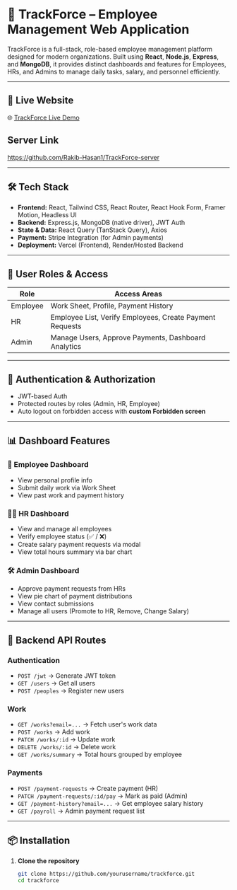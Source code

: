 # 💼 TrackForce – Employee Management Web Application

TrackForce is a full-stack, role-based employee management platform designed for modern organizations. Built using **React**, **Node.js**, **Express**, and **MongoDB**, it provides distinct dashboards and features for Employees, HRs, and Admins to manage daily tasks, salary, and personnel efficiently.

---

## 🚀 Live Website
🌐 [TrackForce Live Demo](https://trackforce-d041e.web.app/)

## Server Link
https://github.com/Rakib-Hasan1/TrackForce-server

---

## 🛠️ Tech Stack

- **Frontend:** React, Tailwind CSS, React Router, React Hook Form, Framer Motion, Headless UI
- **Backend:** Express.js, MongoDB (native driver), JWT Auth
- **State & Data:** React Query (TanStack Query), Axios
- **Payment:** Stripe Integration (for Admin payments)
- **Deployment:** Vercel (Frontend), Render/Hosted Backend

---

## 👥 User Roles & Access

| Role     | Access Areas                                              |
|----------|-----------------------------------------------------------|
| Employee | Work Sheet, Profile, Payment History                      |
| HR       | Employee List, Verify Employees, Create Payment Requests  |
| Admin    | Manage Users, Approve Payments, Dashboard Analytics       |

---

## 🔐 Authentication & Authorization

- JWT-based Auth
- Protected routes by roles (Admin, HR, Employee)
- Auto logout on forbidden access with **custom Forbidden screen**

---

## 📊 Dashboard Features

### 👤 Employee Dashboard
- View personal profile info
- Submit daily work via Work Sheet
- View past work and payment history

### 🧑‍💼 HR Dashboard
- View and manage all employees
- Verify employee status (✅ / ❌)
- Create salary payment requests via modal
- View total hours summary via bar chart

### 🛠️ Admin Dashboard
- Approve payment requests from HRs
- View pie chart of payment distributions
- View contact submissions
- Manage all users (Promote to HR, Remove, Change Salary)

---

## 📂 Backend API Routes

### Authentication
- `POST /jwt` → Generate JWT token
- `GET /users` → Get all users
- `POST /peoples` → Register new users

### Work
- `GET /works?email=...` → Fetch user's work data
- `POST /works` → Add work
- `PATCH /works/:id` → Update work
- `DELETE /works/:id` → Delete work
- `GET /works/summary` → Total hours grouped by employee

### Payments
- `POST /payment-requests` → Create payment (HR)
- `PATCH /payment-requests/:id/pay` → Mark as paid (Admin)
- `GET /payment-history?email=...` → Get employee salary history
- `GET /payroll` → Admin payment request list

---

## 📦 Installation

1. **Clone the repository**
   ```bash
   git clone https://github.com/yourusername/trackforce.git
   cd trackforce
